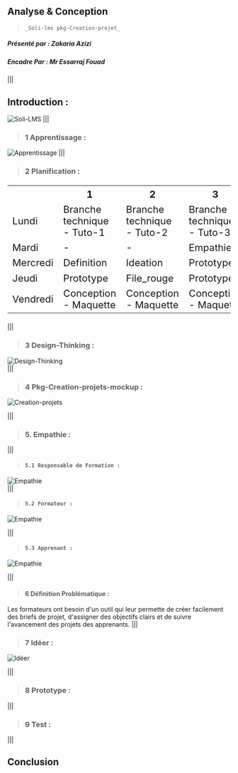 ## Analyse & Conception

> `_Soli-lms pkg-Creation-projet_`

##### Présenté par : _Zakaria Azizi_

##### Encadre Par : _Mr Essarraj Fouad_

|||

## Introduction :
![Soli-LMS](../Image/Soli-lms-logo.png)
|||

> ### 1 Apprentissage :

![Apprentissage](../Image/Apprentissage.png)
|||
> ### 2 Planification :

<table style="font-size: 22px">
  <tr>
    <th></th>
    <th>1</th>
    <th>2</th>
    <th>3</th>
  </tr>
  <tr>
    <td>Lundi</td>
    <td>Branche technique - Tuto-1</td>
    <td>Branche technique - Tuto-2</td>
    <td>Branche technique - Tuto-3</td>
  </tr>
  <tr>
    <td>Mardi</td>
    <td>-</td>
    <td>-</td>
    <td>Empathie</td>
  </tr>
  <tr>
    <td>Mercredi</td>
    <td>Definition</td>
    <td>Ideation</td>
    <td>Prototype</td>
  </tr>
  <tr>
    <td>Jeudi</td>
    <td>Prototype</td>
    <td>File_rouge</td>
    <td>Prototype</td>
  </tr>
  <tr>
    <td>Vendredi</td>
    <td>Conception - Maquette</td>
    <td>Conception - Maquette</td>
    <td>Conception - Maquette</td>
  </tr>
</table>

|||
> ### 3 Design-Thinking :

<div class="image-container">
  <img src="../Image/carte-design-thinking.png" alt="Design-Thinking">
</div>
|||


> ### 4 Pkg-Creation-projets-mockup :

![Creation-projets](../Image/project-create-logo-large.png)

|||

> ### 5. Empathie :
|||

> ####  `5.1 Responsable de Formation :`

<div class="image-container">
  <img src="../Image/empathie-Responsable-de-Formation.png" alt="Empathie">
</div>
|||

> ####  `5.2 Formateur :`

<div class="image-container">
  <img src="../Image/empathie-Formateur.png" alt="Empathie">
</div>

|||
> ####  `5.3 Apprenant :`

<div class="image-container">
  <img src="../Image/empathie-Apprenant.png" alt="Empathie"> 
</div>

|||
> #### 6 Définition Problématique :
Les formateurs ont besoin d'un outil qui leur permette de créer facilement des briefs de projet, d'assigner des objectifs clairs et de suivre l'avancement des projets des apprenants.
|||

> ### 7 Idéer :

![Idéer](../Image/Cas-d'utilisation.png)

|||

> ### 8 Prototype :

|||
> ### 9 Test :

|||

## Conclusion

